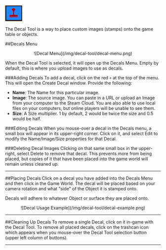 ![Decal Tool Menu](/img/decal-tool/decal-tool.png)

The Decal Tool is a way to place custom images (stamps) onto the game table or objects.

##Decals Menu
<center>![Decal Menu](/img/decal-tool/decal-menu.png)</center>

When the Decal Tool is selected, it will open up the Decals Menu. Empty by default, this is where you upload images to use as decals.

###Adding Decals
To add a decal, click on the red `+` at the top of the menu. This will open the Create Decal window. Provide the following:

* **Name**: The Name for this particular image.
* **Image**: The source image. You can paste in a URL or upload an Image from your computer to the Steam Cloud. You are also able to use local files on your computers, but online players will be unable to see them.
* **Size**: A Size multiplier. 1 by default, 2 would be twice the size and 0.5 would be half.

###Editing Decals
When you mouse-over a decal in the Decals menu, a small box will appear in its upper-right corner. Click on it, and select Edit to modify the Name/Image/Size properties for that Decal.

###Deleting Decal Images
Clicking on that same small box in the upper-right, select Delete to remove that decal. This prevents more from being placed, but copies of it that have been placed into the game world will remain unless cleaned up.




---

##Placing Decals
Click on a decal you have added into the Decals Menu and then click in the Game World. The decal will be placed based on your camera rotation and what "side" of the Object it is stamped onto.

Decals will adhere to whatever Object or surface they are placed onto. 

<center>![Decal Usage Example](/img/decal-tool/decal-example.png)</center>




---

##Cleaning Up Decals
To remove a single Decal, click on it in-game with the Decal Tool. To remove all placed decals, click on the trashcan icon which appears when you mouse-over the Decal Tool selection button (upper left column of buttons).

---

